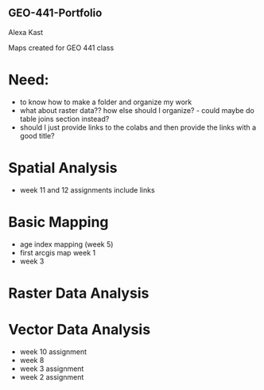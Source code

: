 ## GEO-441-Portfolio
Alexa Kast

Maps created for GEO 441 class

# Need:
* to know how to make a folder and organize my work
* what about raster data?? how else should I organize? - could maybe do table joins section instead?
* should I just provide links to the colabs and then provide the links with a good title?


# Spatial Analysis
* week 11 and 12 assignments include links
  
# Basic Mapping
* age index mapping (week 5)
* first arcgis map week 1
* week 3


# Raster Data Analysis


# Vector Data Analysis
* week 10 assignment
* week 8
* week 3 assignment
* week 2 assignment
